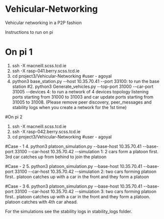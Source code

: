 # Vehicular-Networking
Vehicular networking in a P2P fashion

Instructions to run on pi


# On pi 1
1. ssh -X macneill.scss.tcd.ie
2. ssh -X rasp-041.berry.scss.tcd.ie
3. cd project3/Vehicular-Networking  #user - agoyal
4. python3 base_station.py --host 10.35.70.41 --port 33100: to run the base station
#2. python3 Generate_vehicles.py --top-port 31000 --car-port 31005 --devices 4:  to run a network of 4 devices topology listening ports starting from 31000 to 31003 and car update ports starting from 31005  to 31008. (Please remove peer discovery, peer_messages and stability logs when you create a network for the 1st time)


#On pi 2

1. ssh -X macneill.scss.tcd.ie
2. ssh -X rasp-042.berry.scss.tcd.ie
3. cd project3/Vehicular-Networking  #user - agoyal

#Case - 1
4. python3 platoon_simulation.py --base-host 10.35.70.41 --base-port 33100 --car-host 10.35.70.42 --simulation 1: 2 cars form a platoon first. 3rd car catches up from behind to join the platoon

#Case - 2
5. python3 platoon_simulation.py --base-host 10.35.70.41 --base-port 33100 --car-host 10.35.70.42 --simulation 2: two cars forming platoon first.. platoon catches up with a car in the front and they form a platoon

#Case - 3
6. python3 platoon_simulation.py --base-host 10.35.70.41 --base-port 33100 --car-host 10.35.70.42 --simulation 3: two cars forming platoon first.. platoon catches up with a car in the front and they form a platoon. platoon catches with 4th car ahead.

For the simulations see the stability logs in stability_logs folder.